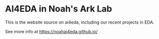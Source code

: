 # AI4EDA in Noah's Ark Lab 

This is the website source on ai4eda, including our recent projects in EDA.

See more info at https://noahai4eda.github.io/
